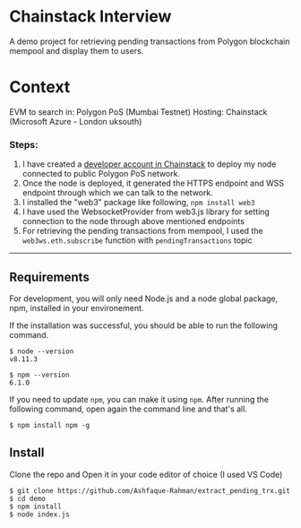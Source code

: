 # Chainstack Interview

A demo project for retrieving pending transactions from Polygon blockchain mempool and display them to users.

# Context
EVM to search in: Polygon PoS (Mumbai Testnet)
Hosting: Chainstack (Microsoft Azure - London uksouth)

### Steps:
1. I have created a [developer account in Chainstack](https://console.chainstack.com/user/account/create) to deploy my node connected to public Polygon PoS network.
2. Once the node is deployed, it generated the HTTPS endpoint and WSS endpoint through which we can talk to the network.
3. I installed the "web3" package like following, `npm install web3`
4. I have used the WebsocketProvider from web3.js library for setting connection to the node through above mentioned endpoints
5. For retrieving the pending transactions from mempool, I used the `web3ws.eth.subscribe` function with `pendingTransactions` topic 
---
## Requirements

For development, you will only need Node.js and a node global package, npm, installed in your environement.

If the installation was successful, you should be able to run the following command.

    $ node --version
    v8.11.3

    $ npm --version
    6.1.0

If you need to update `npm`, you can make it using `npm`. After running the following command, open again the command line and that's all.

    $ npm install npm -g


## Install
Clone the repo and Open it in your code editor of choice (I used VS Code)

    $ git clone https://github.com/Ashfaque-Rahman/extract_pending_trx.git
    $ cd demo
    $ npm install
    $ node index.js
